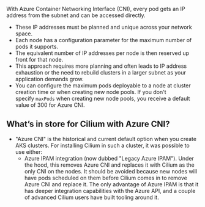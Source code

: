 With Azure Container Networking Interface (CNI), every pod gets an IP address from the subnet and can be accessed directly. 

- These IP addresses must be planned and unique across your network space.
- Each node has a configuration parameter for the maximum number of pods it supports.
- The equivalent number of IP addresses per node is then reserved up front for that node.
- This approach requires more planning and often leads to IP address exhaustion or the need to rebuild clusters in a larger subnet as your application demands grow.
- You can configure the maximum pods deployable to a node at cluster creation time or when creating new node pools. If you don't specify `maxPods` when creating new node pools, you receive a default value of 300 for Azure CNI.

## What’s in store for Cilium with Azure CNI?

- "Azure CNI" is the historical and current default option when you create AKS clusters. For installing Cilium in such a cluster, it was possible to use either:
    - Azure IPAM integration (now dubbed "Legacy Azure IPAM"). Under the hood, this removes Azure CNI and replaces it with Cilium as the only CNI on the nodes. It should be avoided because new nodes will have pods scheduled on them before Cilium comes in to remove Azure CNI and replace it. The only advantage of Azure IPAM is that it has deeper integration capabilities with the Azure API, and a couple of advanced Cilium users have built tooling around it.